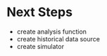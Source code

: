 
Next Steps
==========

* create analysis function
* create historical data source
* create simulator

